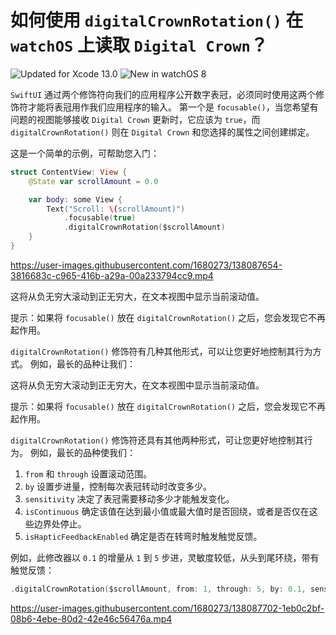 如何使用 `digitalCrownRotation()` 在 `watchOS` 上读取 `Digital Crown`？
===

![Updated for Xcode 13.0](https://img.shields.io/static/v1?label=&message=Updated%20for%20Xcode%2013.0&color=blue&logo=Xcode&logoColor=white)
![New in watchOS 8](https://img.shields.io/static/v1?label=&message=New%20in%20watchOS%207&color=lightgrey&logo=apple)

`SwiftUI` 通过两个修饰符向我们的应用程序公开数字表冠，必须同时使用这两个修饰符才能将表冠用作我们应用程序的输入。 第一个是 `focusable()`，当您希望有问题的视图能够接收 `Digital Crown` 更新时，它应该为 `true`，而 `digitalCrownRotation()` 则在 `Digital Crown` 和您选择的属性之间创建绑定。

这是一个简单的示例，可帮助您入门：

```swift
struct ContentView: View {
    @State var scrollAmount = 0.0

    var body: some View {
        Text("Scroll: \(scrollAmount)")
            .focusable(true)
            .digitalCrownRotation($scrollAmount)
    }
}
```

https://user-images.githubusercontent.com/1680273/138087654-3816683c-c965-416b-a29a-00a233794cc9.mp4

这将从负无穷大滚动到正无穷大，在文本视图中显示当前滚动值。

提示：如果将 `focusable()` 放在 `digitalCrownRotation()` 之后，您会发现它不再起作用。

`digitalCrownRotation()` 修饰符有几种其他形式，可以让您更好地控制其行为方式。 例如，最长的品种让我们：

这将从负无穷大滚动到正无穷大，在文本视图中显示当前滚动值。

提示：如果将 `focusable()` 放在 `digitalCrownRotation()` 之后，您会发现它不再起作用。

`digitalCrownRotation()` 修饰符还具有其他两种形式，可让您更好地控制其行为。 例如，最长的品种使我们：

1. `from` 和 `through` 设置滚动范围。
2. `by` 设置步进量，控制每次表冠转动时改变多少。
3. `sensitivity` 决定了表冠需要移动多少才能触发变化。
4. `isContinuous` 确定该值在达到最小值或最大值时是否回绕，或者是否仅在这些边界处停止。
5. `isHapticFeedbackEnabled` 确定是否在转弯时触发触觉反馈。

例如，此修改器以 `0.1` 的增量从 `1` 到 `5` 步进，灵敏度较低，从头到尾环绕，带有触觉反馈：

```swift
.digitalCrownRotation($scrollAmount, from: 1, through: 5, by: 0.1, sensitivity: .low, isContinuous: true, isHapticFeedbackEnabled: true)
```

https://user-images.githubusercontent.com/1680273/138087702-1eb0c2bf-08b6-4ebe-80d2-42e46c56476a.mp4